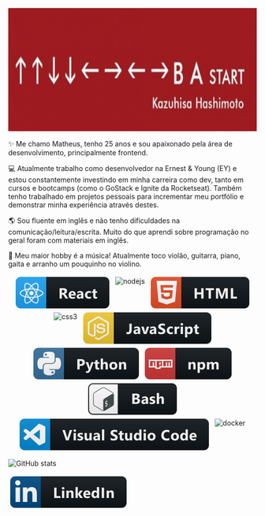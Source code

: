 
<img src="header.jpg" alt="drawing" height="250" width="1000"/>

✨ Me chamo Matheus, tenho 25 anos e sou apaixonado pela área de desenvolvimento, principalmente frontend.

💻 Atualmente trabalho como desenvolvedor na Ernest & Young (EY) e estou constantemente investindo em minha carreira como dev, tanto em cursos e bootcamps (como o GoStack e Ignite da Rocketseat). Também tenho trabalhado em projetos pessoais para incrementar meu portfólio e demonstrar minha experiência através destes.

🌎 Sou fluente em inglês e não tenho dificuldades na comunicação/leitura/escrita. Muito do que aprendi sobre programação no geral foram com materiais em inglês.

🎼 Meu maior hobby é a música! Atualmente toco violão, guitarra, piano, gaita e arranho um pouquinho no violino.

<p align="center">
  <img src="https://raw.githubusercontent.com/8bithemant/8bithemant/master/svg/dev/frameworks/react.svg" alt="react" style="vertical-align:top; margin:4px">
  <img src="https://raw.githubusercontent.com/8bithemant/8bithemant/master/svg/dev/frameworks/nodejs.svg" alt="nodejs" style="vertical-align:top; margin:4px">
  <img src="https://raw.githubusercontent.com/8bithemant/8bithemant/master/svg/dev/languages/html.svg" alt="html" style="vertical-align:top; margin:4px">
  <img src="https://raw.githubusercontent.com/8bithemant/8bithemant/master/svg/dev/languages/css3.svg" alt="css3" style="vertical-align:top; margin:4px">
  <img src="https://raw.githubusercontent.com/8bithemant/8bithemant/master/svg/dev/languages/js.svg" alt="js" style="vertical-align:top; margin:4px">
  <img src="https://raw.githubusercontent.com/8bithemant/8bithemant/master/svg/dev/languages/python.svg" alt="python" style="vertical-align:top; margin:4px">
  <img src="https://raw.githubusercontent.com/8bithemant/8bithemant/master/svg/dev/services/npm.svg" alt="npm" style="vertical-align:top; margin:4px">
  <img src="https://raw.githubusercontent.com/8bithemant/8bithemant/master/svg/dev/tools/bash.svg" alt="bash" style="vertical-align:top; margin:4px">
  <img src="https://raw.githubusercontent.com/8bithemant/8bithemant/master/svg/dev/tools/visualstudio_code.svg" alt="vscode" style="vertical-align:top; margin:4px">
  <img src="https://raw.githubusercontent.com/8bithemant/8bithemant/master/svg/dev/tools/docker.svg" alt="docker" style="vertical-align:top; margin:4px">
</p>

![GitHub stats](https://github-readme-stats.vercel.app/api?username=matheusdev-1&show_icons=true&theme=dracula&count_private=true)
  
<p align="left">
  <a href="https://www.linkedin.com/in/matheus-oliveira-da-hora-50b3598a/">
    <img src="https://raw.githubusercontent.com/8bithemant/8bithemant/master/svg/social/linkedin.svg" alt="linkedin" style="vertical-align:top; margin:4px">
  </a>
</p>

